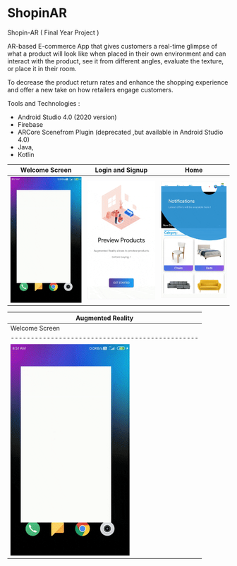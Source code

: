# ShopinAR



Shopin-AR 
( Final Year Project )

AR-based E-commerce App that gives customers a real-time glimpse of what a product will look like when placed in their own environment and can interact with the product, see it from different angles, evaluate the texture, or place it in their room.

To decrease the product return rates and enhance the shopping experience and offer a new take on how retailers engage customers.

Tools and Technologies : 
* Android Studio 4.0 (2020 version)
* Firebase
* ARCore Scenefrom Plugin (deprecated ,but available in Android Studio 4.0)
* Java,
* Kotlin

|Welcome Screen                                 |Login and Signup                               |Home
|-----------------------------------------------|-----------------------------------------------|-----------------------------------------------|
| <img src="/shopinar-demo-1.gif" width="270" />| <img src="/shopinar-demo-2.gif" width="270" />| <img src="/shopinar-demo-3.gif" width="270" />|


|Augmented Reality|
|-----------------|
|Welcome Screen                                 |Login and Signup                               |Home
|-----------------------------------------------|-----------------------------------------------|-----------------------------------------------|
| <img src="/shopinar-demo-1.gif" width="270" />| <img src="/shopinar-demo-2.gif" width="270" />| <img src="/shopinar-demo-3.gif" width="270" />|


